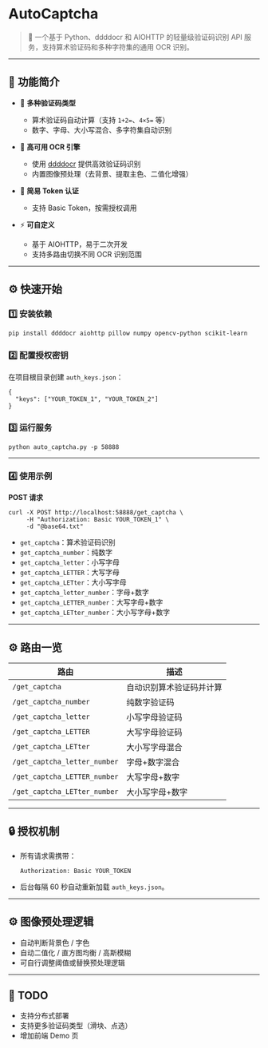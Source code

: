 # AutoCaptcha

> 🚀 一个基于 Python、ddddocr 和 AIOHTTP 的轻量级验证码识别 API 服务，支持算术验证码和多种字符集的通用 OCR 识别。

---

## 📌 功能简介

- 🎯 **多种验证码类型**
  - 算术验证码自动计算（支持 `1+2=`、`4×5=` 等）
  - 数字、字母、大小写混合、多字符集自动识别

- 🧩 **高可用 OCR 引擎**
  - 使用 [ddddocr](https://github.com/sml2h3/ddddocr) 提供高效验证码识别
  - 内置图像预处理（去背景、提取主色、二值化增强）

- 🔐 **简易 Token 认证**
  - 支持 Basic Token，按需授权调用

- ⚡ **可自定义**
  - 基于 AIOHTTP，易于二次开发
  - 支持多路由切换不同 OCR 识别范围

---

## ⚙️ 快速开始

### 1️⃣ 安装依赖

```bash
pip install ddddocr aiohttp pillow numpy opencv-python scikit-learn
```

### 2️⃣ 配置授权密钥

在项目根目录创建 `auth_keys.json`：

```
{
  "keys": ["YOUR_TOKEN_1", "YOUR_TOKEN_2"]
}
```

### 3️⃣ 运行服务

```
python auto_captcha.py -p 58888
```

------

### 4️⃣ 使用示例

**POST 请求**

```
curl -X POST http://localhost:58888/get_captcha \
     -H "Authorization: Basic YOUR_TOKEN_1" \
     -d "@base64.txt"
```

- `get_captcha`：算术验证码识别
- `get_captcha_number`：纯数字
- `get_captcha_letter`：小写字母
- `get_captcha_LETTER`：大写字母
- `get_captcha_LETter`：大小写字母
- `get_captcha_letter_number`：字母+数字
- `get_captcha_LETTER_number`：大写字母+数字
- `get_captcha_LETter_number`：大小写字母+数字

------

## ⚙️ 路由一览

| 路由                         | 描述                     |
| ---------------------------- | ------------------------ |
| `/get_captcha`               | 自动识别算术验证码并计算 |
| `/get_captcha_number`        | 纯数字验证码             |
| `/get_captcha_letter`        | 小写字母验证码           |
| `/get_captcha_LETTER`        | 大写字母验证码           |
| `/get_captcha_LETter`        | 大小写字母混合           |
| `/get_captcha_letter_number` | 字母+数字混合            |
| `/get_captcha_LETTER_number` | 大写字母+数字            |
| `/get_captcha_LETter_number` | 大小写字母+数字          |



------

## 🔒 授权机制

- 所有请求需携带：

  ```
  Authorization: Basic YOUR_TOKEN
  ```

- 后台每隔 60 秒自动重新加载 `auth_keys.json`。

------

## ⚙️ 图像预处理逻辑

- 自动判断背景色 / 字色
- 自动二值化 / 直方图均衡 / 高斯模糊
- 可自行调整阈值或替换预处理逻辑

------

## 📌 TODO

-  支持分布式部署
-  支持更多验证码类型（滑块、点选）
-  增加前端 Demo 页

